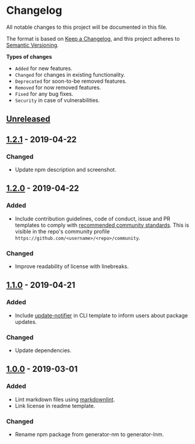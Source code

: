 # Changelog

All notable changes to this project will be documented in this file.

The format is based on [Keep a Changelog](https://keepachangelog.com/en/1.0.0/),
and this project adheres to [Semantic Versioning](https://semver.org/spec/v2.0.0.html).

**Types of changes**

- `Added` for new features.
- `Changed` for changes in existing functionality.
- `Deprecated` for soon-to-be removed features.
- `Removed` for now removed features.
- `Fixed` for any bug fixes.
- `Security` in case of vulnerabilities.

## [Unreleased]

## [1.2.1] - 2019-04-22

### Changed

- Update npm description and screenshot.

## [1.2.0] - 2019-04-22

### Added

- Include contribution guidelines, code of conduct, issue and PR templates to comply with [recommended community standards](https://opensource.guide).
This is visible in the repo's community profile `https://github.com/<username>/<repo>/community`.

### Changed

- Improve readability of license with linebreaks.

## [1.1.0] - 2019-04-21

### Added

- Include [update-notifier](https://github.com/yeoman/update-notifier) in CLI template to inform users about package updates.

### Changed

- Update dependencies.

## [1.0.0] - 2019-03-01

### Added

- Lint markdown files using [markdownlint](https://github.com/DavidAnson/markdownlint).
- Link license in readme template.

### Changed

- Rename npm package from generator-nm to generator-lnm.

[unreleased]: https://github.com/rodrigobdz/generator-lnm/compare/v1.2.1...HEAD
[1.2.1]: https://github.com/rodrigobdz/generator-lnm/compare/v1.2.0...v1.2.1
[1.2.0]: https://github.com/rodrigobdz/generator-lnm/compare/v1.1.0...v1.2.0
[1.1.0]: https://github.com/rodrigobdz/generator-lnm/compare/v1.0.0...v1.1.0
[1.0.0]: https://github.com/rodrigobdz/generator-lnm/compare/8711e3ae187acf7f73744f5763894188251515bf...v1.0.0
